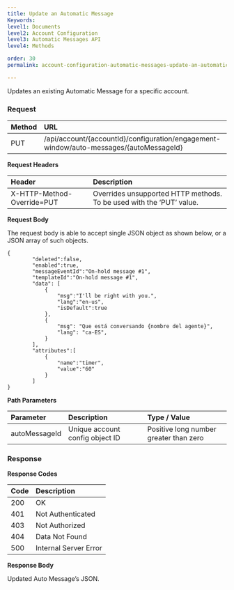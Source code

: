 ```yaml
---
title: Update an Automatic Message
Keywords:
level1: Documents
level2: Account Configuration
level3: Automatic Messages API
level4: Methods

order: 30
permalink: account-configuration-automatic-messages-update-an-automatic-message.html

---
```


Updates an existing Automatic Message for a specific account.

### Request

| Method | URL |
| :-------- | :----- |
| PUT | /api/account/{accountId}/configuration/engagement-window/auto-messages/{autoMessageId} |

**Request Headers**

| Header | Description |
| :------- | :-------------- |
| X-HTTP-Method-Override=PUT | Overrides unsupported HTTP methods. To be used with the ‘PUT’ value. |

**Request Body**

The request body is able to accept single JSON object as shown below, or a JSON array of such objects.

    {
            "deleted":false,
            "enabled":true,
            "messageEventId":"On-hold message #1",
            "templateId":"On-hold message #1", 
            "data": [
                {
                    "msg":"I'll be right with you.",
                    "lang":"en-us",
                    "isDefault":true
                },
                {
                    "msg": "Que está conversando {nombre del agente}",
                    "lang": "ca-ES",
                }
            ],
            "attributes":[
                {
                    "name":"timer",
                    "value":"60"
                }
            ]
    }

**Path Parameters**

| Parameter | Description | Type / Value |
| :----------- | :------------ | :--------------- |
| autoMessageId | Unique account config object ID  | Positive long number greater than zero |

### Response

**Response Codes**

| Code | Description |
| :----- | :------------- |
| 200 | OK |
| 401 | Not Authenticated |
| 403 | Not Authorized |
| 404 | Data Not Found |
| 500 | Internal Server Error |

**Response Body**

Updated Auto Message’s JSON.
